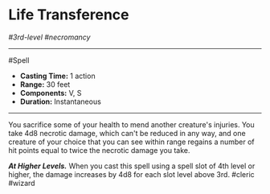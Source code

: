 # Life Transference
*#3rd-level #necromancy*
___ 
#Spell
- **Casting Time:** 1 action
- **Range:** 30 feet
- **Components:** V, S
- **Duration:** Instantaneous
---
You sacrifice some of your health to mend another creature's injuries. You take 4d8 necrotic damage, which can't be reduced in any way, and one creature of your choice that you can see within range regains a number of hit points equal to twice the necrotic damage you take.

***At Higher Levels.*** When you cast this spell using a spell slot of 4th level or higher, the damage increases by 4d8 for each slot level above 3rd.
#cleric
#wizard